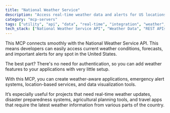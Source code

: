 ```yaml
---
title: "National Weather Service"
description: "Access real-time weather data and alerts for US locations through the National Weather Service API without authentication requirements."
category: "mcp-servers"
tags: ["utility", "api", "data", "real-time", "integration", "weather", "alerts", "location-based services", "disaster preparedness"]
tech_stack: ["National Weather Service API", "Weather Data", "REST APIs", "Geolocation Services", "Alert Systems", "Data Visualization Tools"]
---
```


This MCP connects smoothly with the National Weather Service API. This means developers can easily access current weather conditions, forecasts, and important alerts for any spot in the United States.

The best part? There's no need for authentication, so you can add weather features to your applications with very little setup.

With this MCP, you can create weather-aware applications, emergency alert systems, location-based services, and data visualization tools. 

It’s especially useful for projects that need real-time weather updates, disaster preparedness systems, agricultural planning tools, and travel apps that require the latest weather information from various parts of the country.